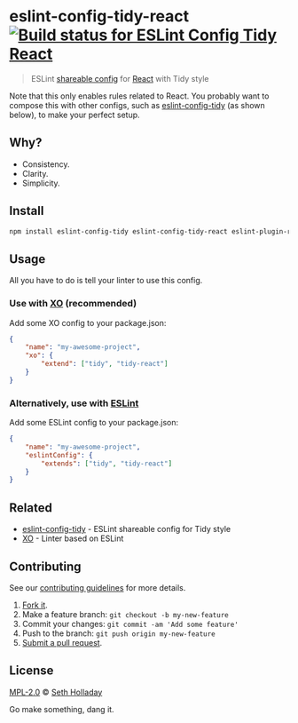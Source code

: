 # eslint-config-tidy-react [![Build status for ESLint Config Tidy React](https://img.shields.io/circleci/project/sholladay/eslint-config-tidy-react/master.svg "Build Status")](https://circleci.com/gh/sholladay/eslint-config-tidy-react "Builds")

> ESLint [shareable config](http://eslint.org/docs/developer-guide/shareable-configs.html) for [React](https://facebook.github.io/react/) with Tidy style

Note that this only enables rules related to React. You probably want to compose this with other configs, such as [eslint-config-tidy](https://github.com/sholladay/eslint-config-tidy) (as shown below), to make your perfect setup.

## Why?

 - Consistency.
 - Clarity.
 - Simplicity.

## Install

```sh
npm install eslint-config-tidy eslint-config-tidy-react eslint-plugin-react --save-dev
```

## Usage

All you have to do is tell your linter to use this config.

### Use with [XO](https://github.com/sindresorhus/xo) (recommended)

Add some XO config to your package.json:

```json
{
    "name": "my-awesome-project",
    "xo": {
        "extend": ["tidy", "tidy-react"]
    }
}
```

### Alternatively, use with [ESLint](https://github.com/eslint/eslint)

Add some ESLint config to your package.json:

```json
{
    "name": "my-awesome-project",
    "eslintConfig": {
        "extends": ["tidy", "tidy-react"]
    }
}
```

## Related

- [eslint-config-tidy](https://github.com/sholladay/eslint-config-tidy) - ESLint shareable config for Tidy style
- [XO](https://github.com/sindresorhus/xo) - Linter based on ESLint

## Contributing

See our [contributing guidelines](https://github.com/sholladay/eslint-config-tidy-react/blob/master/CONTRIBUTING.md "Guidelines for participating in this project") for more details.

1. [Fork it](https://github.com/sholladay/eslint-config-tidy-react/fork).
2. Make a feature branch: `git checkout -b my-new-feature`
3. Commit your changes: `git commit -am 'Add some feature'`
4. Push to the branch: `git push origin my-new-feature`
5. [Submit a pull request](https://github.com/sholladay/eslint-config-tidy-react/compare "Submit code to this project for review").

## License

[MPL-2.0](https://github.com/sholladay/eslint-config-tidy-react/blob/master/LICENSE "License for eslint-config-tidy-react") © [Seth Holladay](https://seth-holladay.com "Author of eslint-config-tidy-react")

Go make something, dang it.
